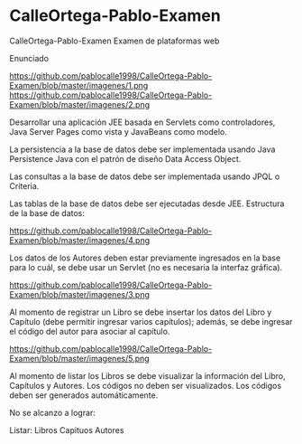 # CalleOrtega-Pablo-Examen
CalleOrtega-Pablo-Examen
Examen de plataformas web

Enunciado

https://github.com/pablocalle1998/CalleOrtega-Pablo-Examen/blob/master/imagenes/1.png
https://github.com/pablocalle1998/CalleOrtega-Pablo-Examen/blob/master/imagenes/2.png


Desarrollar una aplicación JEE basada en Servlets como controladores, Java Server Pages como vista y JavaBeans como modelo.

La persistencia a la base de datos debe ser implementada usando Java Persistence Java con el patrón de diseño Data Access Object.

Las consultas a la base de datos debe ser implementada usando JPQL o Criteria.

Las tablas de la base de datos debe ser ejecutadas desde JEE. Estructura de la base de datos:

https://github.com/pablocalle1998/CalleOrtega-Pablo-Examen/blob/master/imagenes/4.png



Los datos de los Autores deben estar previamente ingresados en la base para lo cuál, se debe usar un Servlet (no es necesaria la interfaz gráfica).

https://github.com/pablocalle1998/CalleOrtega-Pablo-Examen/blob/master/imagenes/3.png


Al momento de registrar un Libro se debe insertar los datos del Libro y Capítulo (debe permitir ingresar varios capítulos); además, se debe ingresar el código del autor para asociar al capítulo.


https://github.com/pablocalle1998/CalleOrtega-Pablo-Examen/blob/master/imagenes/5.png


Al momento de listar los Libros se debe visualizar la información del Libro, Capítulos y Autores. Los códigos no deben ser visualizados.
Los códigos deben ser generados automáticamente.


No se alcanzo a lograr:


Listar:
  Libros
  Capituos
  Autores
  
